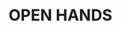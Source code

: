 ---
pid: LLE37
title: OPEN HANDS
location_transcription: Where Ever
zipcode: 
outside_phl: 
neighborhood: 
age: 
age_range: 
instagram: 
image_file_name: LLE_37.jpg
proposal_transcription: 
topic: Uplifting
topic_summary: '0'
type: Other No Form
keywords_other: open, hands
credit: 
image_labels: 
twitter: 
facebook: 
permalink: "/monuments/lle37/"
layout: item-page
---